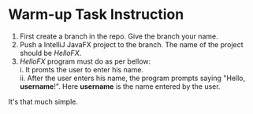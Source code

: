 
# Warm-up Task Instruction

 1. First create a branch in the repo. Give the branch your name.
 2. Push a IntelliJ JavaFX project to the branch. The name of the project should be *HelloFX*.
 3. *HelloFX* program must do as per bellow:<br/>
	 i. It promts the user to enter his name.<br/>
	 ii. After the user enters his name, the program prompts saying "Hello, **username**!". Here **username** is the name entered by the user.

It's that much simple.
